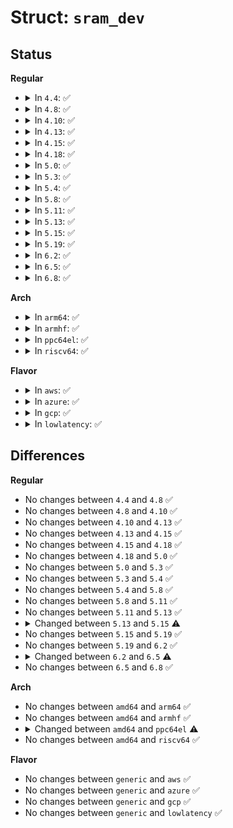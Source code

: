 # Struct: <code>sram_dev</code>

## Status
<b>Regular</b>
<ul>
<li>
<details>
<summary>In <code>4.4</code>: ✅</summary>

```c
struct sram_dev {
    struct device *dev;
    void *virt_base;
    struct gen_pool *pool;
    struct clk *clk;
    struct sram_partition *partition;
    u32 partitions;
};
```
</details>
</li>
<li>
<details>
<summary>In <code>4.8</code>: ✅</summary>

```c
struct sram_dev {
    struct device *dev;
    void *virt_base;
    struct gen_pool *pool;
    struct clk *clk;
    struct sram_partition *partition;
    u32 partitions;
};
```
</details>
</li>
<li>
<details>
<summary>In <code>4.10</code>: ✅</summary>

```c
struct sram_dev {
    struct device *dev;
    void *virt_base;
    struct gen_pool *pool;
    struct clk *clk;
    struct sram_partition *partition;
    u32 partitions;
};
```
</details>
</li>
<li>
<details>
<summary>In <code>4.13</code>: ✅</summary>

```c
struct sram_dev {
    struct device *dev;
    void *virt_base;
    struct gen_pool *pool;
    struct clk *clk;
    struct sram_partition *partition;
    u32 partitions;
};
```
</details>
</li>
<li>
<details>
<summary>In <code>4.15</code>: ✅</summary>

```c
struct sram_dev {
    struct device *dev;
    void *virt_base;
    struct gen_pool *pool;
    struct clk *clk;
    struct sram_partition *partition;
    u32 partitions;
};
```
</details>
</li>
<li>
<details>
<summary>In <code>4.18</code>: ✅</summary>

```c
struct sram_dev {
    struct device *dev;
    void *virt_base;
    struct gen_pool *pool;
    struct clk *clk;
    struct sram_partition *partition;
    u32 partitions;
};
```
</details>
</li>
<li>
<details>
<summary>In <code>5.0</code>: ✅</summary>

```c
struct sram_dev {
    struct device *dev;
    void *virt_base;
    struct gen_pool *pool;
    struct clk *clk;
    struct sram_partition *partition;
    u32 partitions;
};
```
</details>
</li>
<li>
<details>
<summary>In <code>5.3</code>: ✅</summary>

```c
struct sram_dev {
    struct device *dev;
    void *virt_base;
    struct gen_pool *pool;
    struct clk *clk;
    struct sram_partition *partition;
    u32 partitions;
};
```
</details>
</li>
<li>
<details>
<summary>In <code>5.4</code>: ✅</summary>

```c
struct sram_dev {
    struct device *dev;
    void *virt_base;
    struct gen_pool *pool;
    struct clk *clk;
    struct sram_partition *partition;
    u32 partitions;
};
```
</details>
</li>
<li>
<details>
<summary>In <code>5.8</code>: ✅</summary>

```c
struct sram_dev {
    struct device *dev;
    void *virt_base;
    struct gen_pool *pool;
    struct clk *clk;
    struct sram_partition *partition;
    u32 partitions;
};
```
</details>
</li>
<li>
<details>
<summary>In <code>5.11</code>: ✅</summary>

```c
struct sram_dev {
    struct device *dev;
    void *virt_base;
    struct gen_pool *pool;
    struct clk *clk;
    struct sram_partition *partition;
    u32 partitions;
};
```
</details>
</li>
<li>
<details>
<summary>In <code>5.13</code>: ✅</summary>

```c
struct sram_dev {
    struct device *dev;
    void *virt_base;
    struct gen_pool *pool;
    struct clk *clk;
    struct sram_partition *partition;
    u32 partitions;
};
```
</details>
</li>
<li>
<details>
<summary>In <code>5.15</code>: ✅</summary>

```c
struct sram_dev {
    const struct sram_config *config;
    struct device *dev;
    void *virt_base;
    bool no_memory_wc;
    struct gen_pool *pool;
    struct clk *clk;
    struct sram_partition *partition;
    u32 partitions;
};
```
</details>
</li>
<li>
<details>
<summary>In <code>5.19</code>: ✅</summary>

```c
struct sram_dev {
    const struct sram_config *config;
    struct device *dev;
    void *virt_base;
    bool no_memory_wc;
    struct gen_pool *pool;
    struct clk *clk;
    struct sram_partition *partition;
    u32 partitions;
};
```
</details>
</li>
<li>
<details>
<summary>In <code>6.2</code>: ✅</summary>

```c
struct sram_dev {
    const struct sram_config *config;
    struct device *dev;
    void *virt_base;
    bool no_memory_wc;
    struct gen_pool *pool;
    struct clk *clk;
    struct sram_partition *partition;
    u32 partitions;
};
```
</details>
</li>
<li>
<details>
<summary>In <code>6.5</code>: ✅</summary>

```c
struct sram_dev {
    const struct sram_config *config;
    struct device *dev;
    void *virt_base;
    bool no_memory_wc;
    struct gen_pool *pool;
    struct sram_partition *partition;
    u32 partitions;
};
```
</details>
</li>
<li>
<details>
<summary>In <code>6.8</code>: ✅</summary>

```c
struct sram_dev {
    const struct sram_config *config;
    struct device *dev;
    void *virt_base;
    bool no_memory_wc;
    struct gen_pool *pool;
    struct sram_partition *partition;
    u32 partitions;
};
```
</details>
</li>
</ul>
<b>Arch</b>
<ul>
<li>
<details>
<summary>In <code>arm64</code>: ✅</summary>

```c
struct sram_dev {
    struct device *dev;
    void *virt_base;
    struct gen_pool *pool;
    struct clk *clk;
    struct sram_partition *partition;
    u32 partitions;
};
```
</details>
</li>
<li>
<details>
<summary>In <code>armhf</code>: ✅</summary>

```c
struct sram_dev {
    struct device *dev;
    void *virt_base;
    struct gen_pool *pool;
    struct clk *clk;
    struct sram_partition *partition;
    u32 partitions;
};
```
</details>
</li>
<li>
<details>
<summary>In <code>ppc64el</code>: ✅</summary>

```c
struct sram_dev {
    struct device *dev;
    void *virt_base;
    struct gen_pool *pool;
    struct clk *clk;
    struct sram_partition *partition;
    u32 partitions;
};
```
</details>
</li>
<li>
<details>
<summary>In <code>riscv64</code>: ✅</summary>

```c
struct sram_dev {
    struct device *dev;
    void *virt_base;
    struct gen_pool *pool;
    struct clk *clk;
    struct sram_partition *partition;
    u32 partitions;
};
```
</details>
</li>
</ul>
<b>Flavor</b>
<ul>
<li>
<details>
<summary>In <code>aws</code>: ✅</summary>

```c
struct sram_dev {
    struct device *dev;
    void *virt_base;
    struct gen_pool *pool;
    struct clk *clk;
    struct sram_partition *partition;
    u32 partitions;
};
```
</details>
</li>
<li>
<details>
<summary>In <code>azure</code>: ✅</summary>

```c
struct sram_dev {
    struct device *dev;
    void *virt_base;
    struct gen_pool *pool;
    struct clk *clk;
    struct sram_partition *partition;
    u32 partitions;
};
```
</details>
</li>
<li>
<details>
<summary>In <code>gcp</code>: ✅</summary>

```c
struct sram_dev {
    struct device *dev;
    void *virt_base;
    struct gen_pool *pool;
    struct clk *clk;
    struct sram_partition *partition;
    u32 partitions;
};
```
</details>
</li>
<li>
<details>
<summary>In <code>lowlatency</code>: ✅</summary>

```c
struct sram_dev {
    struct device *dev;
    void *virt_base;
    struct gen_pool *pool;
    struct clk *clk;
    struct sram_partition *partition;
    u32 partitions;
};
```
</details>
</li>
</ul>

## Differences
<b>Regular</b>
<ul>
<li>
No changes between <code>4.4</code> and <code>4.8</code> ✅
</li>
<li>
No changes between <code>4.8</code> and <code>4.10</code> ✅
</li>
<li>
No changes between <code>4.10</code> and <code>4.13</code> ✅
</li>
<li>
No changes between <code>4.13</code> and <code>4.15</code> ✅
</li>
<li>
No changes between <code>4.15</code> and <code>4.18</code> ✅
</li>
<li>
No changes between <code>4.18</code> and <code>5.0</code> ✅
</li>
<li>
No changes between <code>5.0</code> and <code>5.3</code> ✅
</li>
<li>
No changes between <code>5.3</code> and <code>5.4</code> ✅
</li>
<li>
No changes between <code>5.4</code> and <code>5.8</code> ✅
</li>
<li>
No changes between <code>5.8</code> and <code>5.11</code> ✅
</li>
<li>
No changes between <code>5.11</code> and <code>5.13</code> ✅
</li>
<li>
<details>
<summary>Changed between <code>5.13</code> and <code>5.15</code> ⚠️</summary>
<ul>
<li>
<b>Field added. </b>
<code>const struct sram_config *config</code>
</li>
<li>
<b>Field added. </b>
<code>bool no_memory_wc</code>
</li>
</ul>
</details>
</li>
<li>
No changes between <code>5.15</code> and <code>5.19</code> ✅
</li>
<li>
No changes between <code>5.19</code> and <code>6.2</code> ✅
</li>
<li>
<details>
<summary>Changed between <code>6.2</code> and <code>6.5</code> ⚠️</summary>
<ul>
<li>
<b>Field removed. </b>
<code>struct clk *clk</code>
</li>
</ul>
</details>
</li>
<li>
No changes between <code>6.5</code> and <code>6.8</code> ✅
</li>
</ul>
<b>Arch</b>
<ul>
<li>
No changes between <code>amd64</code> and <code>arm64</code> ✅
</li>
<li>
No changes between <code>amd64</code> and <code>armhf</code> ✅
</li>
<li>
<details>
<summary>Changed between <code>amd64</code> and <code>ppc64el</code> ⚠️</summary>
<ul>
<li>
<b>Field type changed. </b>
<code>struct clk *clk</code> ➡️ <code>struct clk *clk</code>
</li>
</ul>
</details>
</li>
<li>
No changes between <code>amd64</code> and <code>riscv64</code> ✅
</li>
</ul>
<b>Flavor</b>
<ul>
<li>
No changes between <code>generic</code> and <code>aws</code> ✅
</li>
<li>
No changes between <code>generic</code> and <code>azure</code> ✅
</li>
<li>
No changes between <code>generic</code> and <code>gcp</code> ✅
</li>
<li>
No changes between <code>generic</code> and <code>lowlatency</code> ✅
</li>
</ul>
